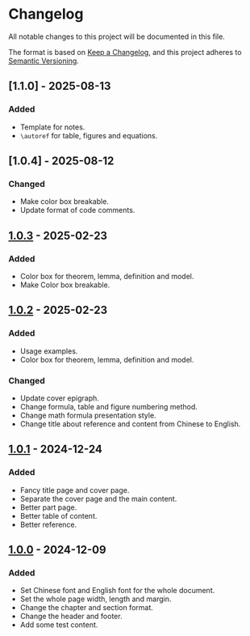 # Changelog

All notable changes to this project will be documented in this file.

The format is based on [Keep a Changelog](https://keepachangelog.com/en/1.1.0/), and this project adheres to [Semantic Versioning](https://semver.org/spec/v2.0.0.html).

## [1.1.0] - 2025-08-13

### Added

- Template for notes.
- `\autoref` for table, figures and equations.

## [1.0.4] - 2025-08-12

### Changed

- Make color box breakable.
- Update format of code comments.

## [1.0.3] - 2025-02-23

### Added

- Color box for theorem, lemma, definition and model.
- Make Color box breakable.

## [1.0.2] - 2025-02-23

### Added

- Usage examples.
- Color box for theorem, lemma, definition and model.

### Changed

- Update cover epigraph.
- Change formula, table and figure numbering method.
- Change math formula presentation style.
- Change title about reference and content from Chinese to English.

## [1.0.1] - 2024-12-24

### Added

- Fancy title page and cover page.
- Separate the cover page and the main content.
- Better part page.
- Better table of content.
- Better reference.

## [1.0.0] - 2024-12-09

### Added

- Set Chinese font and English font for the whole document.
- Set the whole page width, length and margin.
- Change the chapter and section format.
- Change the header and footer.
- Add some test content.



[1.0.3]: https://github.com/chen-huaneng/note-template/releases/tag/v1.0.3
[1.0.2]:https://github.com/chen-huaneng/note-template/releases/tag/v1.0.2
[1.0.1]: https://github.com/chen-huaneng/note-template/releases/tag/v1.0.1
[1.0.0]: https://github.com/chen-huaneng/note-template/releases/tag/v1.0.0

